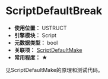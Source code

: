 ﻿# ScriptDefaultBreak

- **使用位置：** USTRUCT
- **引擎模块：** Script
- **元数据类型：** bool
- **关联项：** [ScriptDefaultMake](#Meta_Script_ScriptDefaultMake)
- **常用程度：** ★

见ScriptDefaultMake的原理和测试代码。